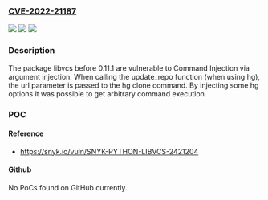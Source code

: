 ### [CVE-2022-21187](https://cve.mitre.org/cgi-bin/cvename.cgi?name=CVE-2022-21187)
![](https://img.shields.io/static/v1?label=Product&message=libvcs&color=blue)
![](https://img.shields.io/static/v1?label=Version&message=%3C%200.11.1%20&color=brighgreen)
![](https://img.shields.io/static/v1?label=Vulnerability&message=Command%20Injection&color=brighgreen)

### Description

The package libvcs before 0.11.1 are vulnerable to Command Injection via argument injection. When calling the update_repo function (when using hg), the url parameter is passed to the hg clone command. By injecting some hg options it was possible to get arbitrary command execution.

### POC

#### Reference
- https://snyk.io/vuln/SNYK-PYTHON-LIBVCS-2421204

#### Github
No PoCs found on GitHub currently.

